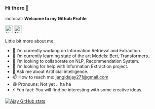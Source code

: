 ### Hi there 👋

:octocat: **Welcome to my Github Profile**

<a href="https://www.linkedin.com/in/ajayjangid21/" target="_blank"><img src="https://img.shields.io/badge/LinkedIn-%230077B5.svg?&style=flat-square&logo=linkedin&logoColor=white" alt="LinkedIn" height=25></a> 
<a href="https://medium.com/@jangidajay271" target="_blank"><img src="https://miro.medium.com/max/500/1*Ra88BZ-CSTovFS2ZSURBgg.png?&style=flat-square&logo=linkedin&logoColor=white" alt="Medium" height=25></a> 


Little bit more about me:

- 🔭 I’m currently working on Information Retrieval and Extraction.
- 🌱 I’m currently learning state of the art Models: Bert, Transformers..
- 👯 I’m looking to collaborate on NLP, Recommendation System.
- 🤔 I’m looking for help with Information Extraction project. 
- 💬 Ask me about Artificial intelligence.
- 📫 How to reach me: jangidajay271@gmail.com
- 😄 Pronouns: Not yet .. ha ha
- ⚡ Fun fact: You will find be interesting with some creative ideas.

[![Ajay GitHub stats](https://github-readme-stats.vercel.app/api?username=Mrjaggu&show_icons=true&theme=radical)](https://github.com/Mrjaggu/github-readme-stats)

